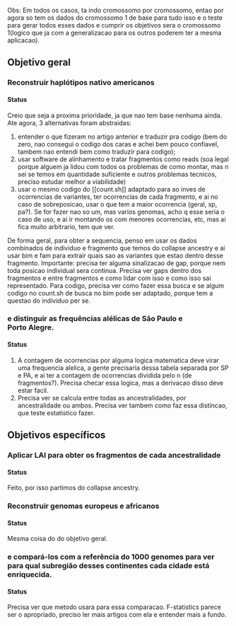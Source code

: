 
Obs: Em todos os casos, ta indo cromossomo por cromossomo, entao por agora so tem os dados do cromossomo 1 de base para tudo isso e o teste para gerar todos esses dados e cumprir os objetivos sera o cromossomo 1(logico que ja com a generalizacao para os outros poderem ter a mesma aplicacao).

## Objetivo geral​

### Reconstruir haplótipos nativo americanos 

#### Status

Creio que seja a proxima prioridade, ja que nao tem base nenhuma ainda. Ate agora, 3 alternativas foram abstraidas: 

1.  entender o que fizeram no artigo anterior e traduzir pra codigo (bem do zero, nao consegui o codigo dos caras e achei bem pouco confiavel, tambem nao entendi bem como traduzir para codigo); 
2.  usar software de alinhamento e tratar fragmentos como reads (soa legal porque alguem ja lidou com todos os problemas de como montar, mas n sei se temos em quantidade suficiente e outros problemas tecnicos, preciso estudar melhor a viabilidade) 
3.  usar o mesmo codigo do [[count.sh]] adaptado para ao inves de ocorrencias de variantes, ter ocorrencias de cada fragmento, e ai no caso de sobreposicao, usar o que tem a maior ocorrencia (geral, sp, pa?).  Se for fazer nao so um, mas varios genomas, acho q esse seria o caso de uso, e ai ir montando os com menores ocorrencias, etc, mas ai fica muito arbitrario, tem que ver.

De forma geral, para obter a sequencia, penso em usar os dados combinados de individuo e fragmento que temos do collapse ancestry e ai usar bim e fam para extrair quais sao as variantes que estao dentro desse fragmento. Importante: precisa ter alguma sinalizacao de gap, porque nem toda posicao individual sera continua. Precisa ver gaps dentro dos fragmentos e entre fragmentos e como lidar com isso e como isso sai representado. Para codigo, precisa ver como fazer essa busca e se algum codigo no count.sh de busca no bim pode ser adaptado, porque tem a questao do individuo per se. 

### e distinguir as frequências alélicas de São Paulo e Porto Alegre.​

#### Status

1. A contagem de ocorrencias por alguma logica matematica deve virar uma frequencia alelica, a gente precisaria dessa tabela separada por SP e PA, e ai ter a contagem de ocorrencias dividida pelo n (de fragmentos?). Precisa checar essa logica, mas a derivacao disso deve estar facil. 
2. Precisa ver se calcula entre todas as ancestralidades, por ancestralidade ou ambos. Precisa ver tambem como faz essa distincao, que teste estatistico fazer.

## Objetivos específicos​

### Aplicar LAI para obter os fragmentos de cada ancestralidade 

#### Status

Feito, por isso partimos do collapse ancestry.

### Reconstruir genomas europeus e africanos

#### Status

Mesma coisa do do objetivo geral.

### e compará-los com a referência do 1000 genomes para ver para qual subregião desses continentes cada cidade está enriquecida.

#### Status

Precisa ver que metodo usara para essa comparacao. F-statistics parece ser o apropriado, preciso ler mais artigos com ela e entender mais a fundo.